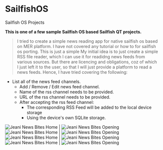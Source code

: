 # SailfishOS
Sailfish OS Projects

**This is one of a few sample Sailfish OS based Sailfish QT projects.**
> I tried to create a simple news reading app for native sailfish os based on MER platform.
> I have not covered any tutorial or how to for sailfish os porting. This is just a simple
> My initial idea is to just create a simple RSS file reader, which I can use it for readidng news feeds from various sources.
But there are licencing and obligations, coz of which I just left it to the user, so that I will just provide a platform to read a news feeds.
> Hence, I have tried covering the following:
* List all of the news feed channels.
  * Add / Remove / Edit news feed channel.
  * Name of the rss channel needs to be provided.
  * URL of the rss channel needs to be provided.
  * After accepting the rss feed channel: 
    * The corresponding RSS Feed will be added to the local device storage
    * Using the device's own SQLite storage.

![Jeani News Bites Home](assets/jeaninewsbites/JeaniNewsBites_000.PNG) | ![Jeani News Bites Opening](assets/jeaninewsbites/JeaniNewsBites_000_1.PNG)
![Jeani News Bites Home](assets/jeaninewsbites/JeaniNewsBites_001.PNG) | ![Jeani News Bites Opening](assets/jeaninewsbites/JeaniNewsBites_002.PNG)
![Jeani News Bites Home](assets/jeaninewsbites/JeaniNewsBites_003.PNG) | ![Jeani News Bites Opening](assets/jeaninewsbites/JeaniNewsBites_004.PNG)
![Jeani News Bites Home](assets/jeaninewsbites/JeaniNewsBites_005.PNG) | ![Jeani News Bites Opening](assets/jeaninewsbites/JeaniNewsBites_006.PNG)
